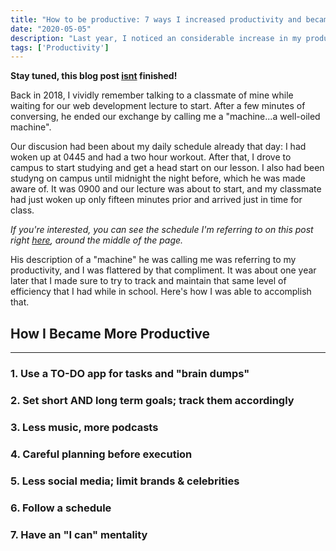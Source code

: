 ```yaml
---
title: "How to be productive: 7 ways I increased productivity and became more efficient 🧠"
date: "2020-05-05"
description: "Last year, I noticed an considerable increase in my productivity after applying these few things in my daily life."
tags: ['Productivity']
---
```


**Stay tuned, this blog post <u>isnt</u> finished!**

Back in 2018, I vividly remember talking to a classmate of mine while waiting for our web development lecture to start. After a few minutes of conversing, he ended our exchange by calling me a "machine...a well-oiled machine".

Our discusion had been about my daily schedule already that day: I had woken up at 0445 and had a two hour workout. After that, I drove to campus to start studying and get a head start on our lesson. I also had been studyng on campus until midnight the night before, which he was made aware of. It was 0900 and our lecture was about to start, and my classmate had just woken up only fifteen minutes prior and arrived just in time for class.

*If you're interested, you can see the schedule I'm referring to on this post right [here](/are-coding-bootcamps-worth-it/), around the middle of the page.*

His description of a "machine" he was calling me was referring to my productivity, and I was flattered by that compliment. It was about one year later that I made sure to try to track and maintain that same level of efficiency that I had while in school. Here's how I was able to accomplish that.

## How I Became More Productive
---

### 1. Use a TO-DO app for tasks and "brain dumps"

### 2. Set short AND long term goals; track them accordingly

### 3. Less music, more podcasts

### 4. Careful planning before execution

### 5. Less social media; limit brands & celebrities

### 6. Follow a schedule

### 7. Have an "I can" mentality





